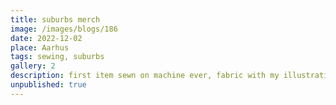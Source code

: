 ```yaml
---
title: suburbs merch
image: /images/blogs/186
date: 2022-12-02
place: Aarhus
tags: sewing, suburbs
gallery: 2
description: first item sewn on machine ever, fabric with my illustration. made in 2018
unpublished: true
---
```

